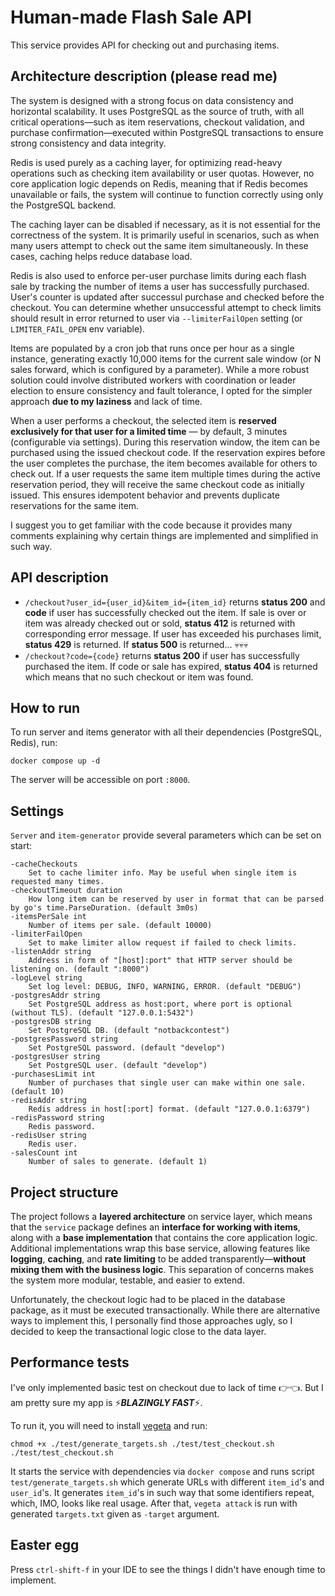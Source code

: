 # Human-made Flash Sale API

This service provides API for checking out and purchasing items.

## Architecture description (please read me)
The system is designed with a strong focus on data consistency and horizontal scalability. It uses PostgreSQL as the source of truth, with all critical operations—such as item reservations, checkout validation, and purchase confirmation—executed within PostgreSQL transactions to ensure strong consistency and data integrity.

Redis is used purely as a caching layer, for optimizing read-heavy operations such as checking item availability or user quotas. However, no core application logic depends on Redis, meaning that if Redis becomes unavailable or fails, the system will continue to function correctly using only the PostgreSQL backend.

The caching layer can be disabled if necessary, as it is not essential for the correctness of the system. It is primarily useful in scenarios, such as when many users attempt to check out the same item simultaneously. In these cases, caching helps reduce database load.

Redis is also used to enforce per-user purchase limits during each flash sale by tracking the number of items a user has successfully purchased. User's counter is updated after successul purchase and checked before the checkout. You can determine whether unsuccessful attempt to check limits should result in error returned to user via `--limiterFailOpen` setting (or `LIMITER_FAIL_OPEN` env variable).

Items are populated by a cron job that runs once per hour as a single instance, generating exactly 10,000 items for the current sale window (or N sales forward, which is configured by a parameter). While a more robust solution could involve distributed workers with coordination or leader election to ensure consistency and fault tolerance, I opted for the simpler approach **due to my laziness** and lack of time.

When a user performs a checkout, the selected item is **reserved exclusively for that user for a limited time** — by default, 3 minutes (configurable via settings). During this reservation window, the item can be purchased using the issued checkout code. If the reservation expires before the user completes the purchase, the item becomes available for others to check out. If a user requests the same item multiple times during the active reservation period, they will receive the same checkout code as initially issued. This ensures idempotent behavior and prevents duplicate reservations for the same item.

I suggest you to get familiar with the code because it provides many comments explaining why certain things are implemented and simplified in such way.

## API description

- `/checkout?user_id={user_id}&item_id={item_id}` returns **status 200** and **code** if user has successfully checked out the item. If sale is over or item was already checked out or sold, **status 412** is returned with corresponding error message. If user has exceeded his purchases limit, **status 429** is returned. If **status 500** is returned... 💀💀💀
- `/checkout?code={code}` returns **status 200** if user has successfully purchased the item. If code or sale has expired, **status 404** is returned which means that no such checkout or item was found.

## How to run

To run server and items generator with all their dependencies (PostgreSQL, Redis), run:
```
docker compose up -d
```
The server will be accessible on port `:8000`.

## Settings

`Server` and `item-generator` provide several parameters which can be set on start:
```
-cacheCheckouts
   	Set to cache limiter info. May be useful when single item is requested many times.
-checkoutTimeout duration
   	How long item can be reserved by user in format that can be parsed by go's time.ParseDuration. (default 3m0s)
-itemsPerSale int
   	Number of items per sale. (default 10000)
-limiterFailOpen
   	Set to make limiter allow request if failed to check limits.
-listenAddr string
   	Address in form of "[host]:port" that HTTP server should be listening on. (default ":8000")
-logLevel string
   	Set log level: DEBUG, INFO, WARNING, ERROR. (default "DEBUG")
-postgresAddr string
   	Set PostgreSQL address as host:port, where port is optional (without TLS). (default "127.0.0.1:5432")
-postgresDB string
   	Set PostgreSQL DB. (default "notbackcontest")
-postgresPassword string
   	Set PostgreSQL password. (default "develop")
-postgresUser string
   	Set PostgreSQL user. (default "develop")
-purchasesLimit int
   	Number of purchases that single user can make within one sale. (default 10)
-redisAddr string
   	Redis address in host[:port] format. (default "127.0.0.1:6379")
-redisPassword string
   	Redis password.
-redisUser string
   	Redis user.
-salesCount int
   	Number of sales to generate. (default 1)
```

## Project structure
The project follows a **layered architecture** on service layer, which means that the `service` package defines an **interface for working with items**, along with a **base implementation** that contains the core application logic. Additional implementations wrap this base service, allowing features like **logging**, **caching**, and **rate limiting** to be added transparently—**without mixing them with the business logic**. This separation of concerns makes the system more modular, testable, and easier to extend.

Unfortunately, the checkout logic had to be placed in the database package, as it must be executed transactionally. While there are alternative ways to implement this, I personally find those approaches ugly, so I decided to keep the transactional logic close to the data layer.

## Performance tests
I've only implemented basic test on checkout due to lack of time 👉👈. But I am pretty sure my app is ⚡***BLAZINGLY FAST***⚡.

To run it, you will need to install [vegeta](https://github.com/tsenart/vegeta) and run:
```
chmod +x ./test/generate_targets.sh ./test/test_checkout.sh
./test/test_checkout.sh
```

It starts the service with dependencies via `docker compose` and runs script `test/generate_targets.sh` which generate URLs with different `item_id`'s and `user_id`'s. It generates `item_id`'s in such way that some identifiers repeat, which, IMO, looks like real usage. After that, `vegeta attack` is run with generated `targets.txt` given as `-target` argument.

## Easter egg
Press `ctrl-shift-f` in your IDE to see the things I didn't have enough time to implement.
